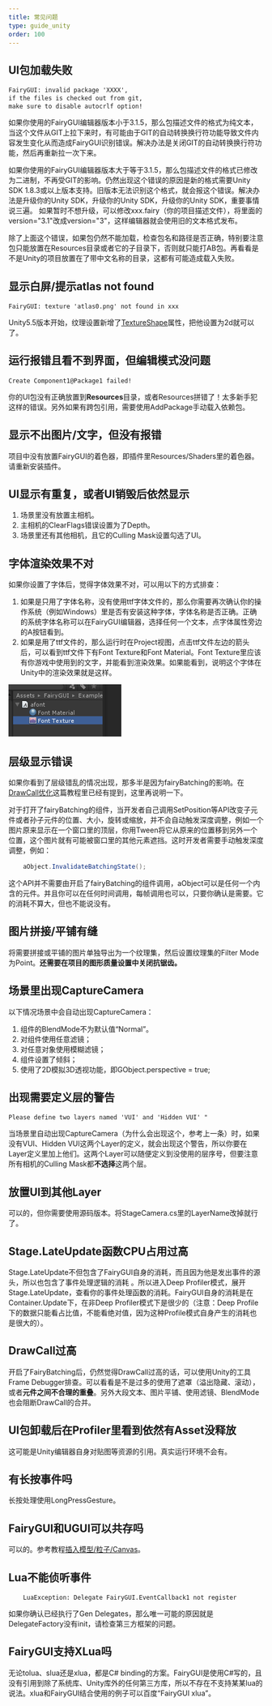 ```yaml
---
title: 常见问题
type: guide_unity
order: 100
---
```


## UI包加载失败

```
FairyGUI: invalid package 'XXXX', 
if the files is checked out from git, 
make sure to disable autocrlf option!
```

如果你使用的FairyGUI编辑器版本小于3.1.5，那么包描述文件的格式为纯文本，当这个文件从GIT上拉下来时，有可能由于GIT的自动转换换行符功能导致文件内容发生变化从而造成FairyGUI识别错误。解决办法是关闭GIT的自动转换换行符功能，然后再重新拉一次下来。

如果你使用的FairyGUI编辑器版本大于等于3.1.5，那么包描述文件的格式已修改为二进制，不再受GIT的影响。仍然出现这个错误的原因是新的格式需要Unity SDK 1.8.3或以上版本支持。旧版本无法识别这个格式，就会报这个错误。解决办法是升级你的Unity SDK，升级你的Unity SDK，升级你的Unity SDK，重要事情说三遍。
如果暂时不想升级，可以修改xxx.fairy（你的项目描述文件），将里面的version="3.1"改成version="3"，这样编辑器就会使用旧的文本格式发布。

除了上面这个错误，如果包仍然不能加载，检查包名和路径是否正确，特别要注意包只能放置在Resources目录或者它的子目录下，否则就只能打AB包。再看看是不是Unity的项目放置在了带中文名称的目录，这都有可能造成载入失败。

## 显示白屏/提示atlas not found

```
FairyGUI: texture 'atlas0.png' not found in xxx
```
Unity5.5版本开始，纹理设置新增了[TextureShape](http://ask.fairygui.com/?/question/1)属性，把他设置为2d就可以了。 

## 运行报错且看不到界面，但编辑模式没问题

```
Create Component1@Package1 failed!
```
你的UI包没有正确放置到**Resources**目录，或者Resources拼错了！太多新手犯这样的错误。另外如果有跨包引用，需要使用AddPackage手动载入依赖包。

## 显示不出图片/文字，但没有报错

项目中没有放置FairyGUI的着色器，即插件里Resources/Shaders里的着色器。请重新安装插件。

## UI显示有重复，或者UI销毁后依然显示
1. 场景里没有放置主相机。
2. 主相机的ClearFlags错误设置为了Depth。
3. 场景里还有其他相机，且它的Culling Mask设置勾选了UI。

## 字体渲染效果不对

如果你设置了字体后，觉得字体效果不对，可以用以下的方式排查：

1. 如果是只用了字体名称，没有使用ttf字体文件的，那么你需要再次确认你的操作系统（例如Windows）里是否有安装这种字体，字体名称是否正确。正确的系统字体名称可以在FairyGUI编辑器，选择任何一个文本，点字体属性旁边的A按钮看到。
2. 如果是用了ttf文件的，那么运行时在Project视图，点击ttf文件左边的箭头后，可以看到ttf文件下有Font Texture和Font Material。Font Texture里应该有你游戏中使用到的文字，并能看到渲染效果。如果能看到，说明这个字体在Unity中的渲染效果就是这样。

![](../../images/20170808230450.png)

## 层级显示错误

如果你看到了层级错乱的情况出现，那多半是因为fairyBatching的影响。在[DrawCall优化](drawcall.html)这篇教程里已经有提到，这里再说明一下。

对于打开了fairyBatching的组件，当开发者自己调用SetPosition等API改变子元件或者孙子元件的位置、大小，旋转或缩放，并不会自动触发深度调整，例如一个图片原来显示在一个窗口里的顶层，你用Tween将它从原来的位置移到另外一个位置，这个图片就有可能被窗口里的其他元素遮挡。这时开发者需要手动触发深度调整，例如：

```csharp
    aObject.InvalidateBatchingState();
```

这个API并不需要由开启了fairyBatching的组件调用，aObject可以是任何一个内含的元件。并且你可以在任何时间调用，每帧调用也可以，只要你确认是需要。它的消耗不算大，但也不能说没有。

## 图片拼接/平铺有缝

将需要拼接或平铺的图片单独导出为一个纹理集，然后设置纹理集的Filter Mode为Point。**还需要在项目的图形质量设置中关闭抗锯齿。**

## 场景里出现CaptureCamera

以下情况场景中会自动出现CaptureCamera：
1. 组件的BlendMode不为默认值“Normal”。
2. 对组件使用任意滤镜；
3. 对任意对象使用模糊滤镜；
4. 组件设置了倾斜；
5. 使用了2D模拟3D透视功能，即GObject.perspective = true;

## 出现需要定义层的警告

```
Please define two layers named 'VUI' and 'Hidden VUI' "
```

当场景里自动出现CaptureCamera（为什么会出现这个，参考上一条）时，如果没有VUI、Hidden VUI这两个Layer的定义，就会出现这个警告，所以你要在Layer定义里加上他们。这两个Layer可以随便定义到没使用的层序号，但要注意所有相机的Culling Mask都**不选择**这两个层。

## 放置UI到其他Layer

可以的，但你需要使用源码版本。将StageCamera.cs里的LayerName改掉就行了。

## Stage.LateUpdate函数CPU占用过高

Stage.LateUpdate不但包含了FairyGUI自身的消耗，而且因为他是发出事件的源头，所以也包含了事件处理逻辑的消耗 。所以进入Deep Profiler模式，展开Stage.LateUpdate，查看你的事件处理函数的消耗。FairyGUI自身的消耗是在Container.Update下，在非Deep Profiler模式下是很少的（注意：Deep Profile下的数据只能看占比值，不能看绝对值，因为这种Profile模式自身产生的消耗也是很大的）。

## DrawCall过高

开启了FairyBatching后，仍然觉得DrawCall过高的话，可以使用Unity的工具Frame Debugger排查。可以看看是不是过多的使用了遮罩（溢出隐藏、滚动），或者**元件之间不合理的重叠**。另外大段文本、图片平铺、使用滤镜、BlendMode也会阻断DrawCall的合并。

## UI包卸载后在Profiler里看到依然有Asset没释放

这可能是Unity编辑器自身对贴图等资源的引用。真实运行环境不会有。

## 有长按事件吗

长按处理使用LongPressGesture。

## FairyGUI和UGUI可以共存吗

可以的。参考教程[插入模型/粒子/Canvas](insert3d.html)。

## Lua不能侦听事件

```
    LuaException: Delegate FairyGUI.EventCallback1 not register
```

如果你确认已经执行了Gen Delegates，那么唯一可能的原因就是DelegateFactory没有init，请检查第三方框架的问题。

## FairyGUI支持XLua吗

无论tolua、slua还是xlua，都是C# binding的方案。FairyGUI是使用C#写的，且没有引用到除了系统库、Unity库外的任何第三方库，所以不存在不支持某某lua的说法。xlua和FairyGUI结合使用的例子可以百度“FairyGUI xlua”。


